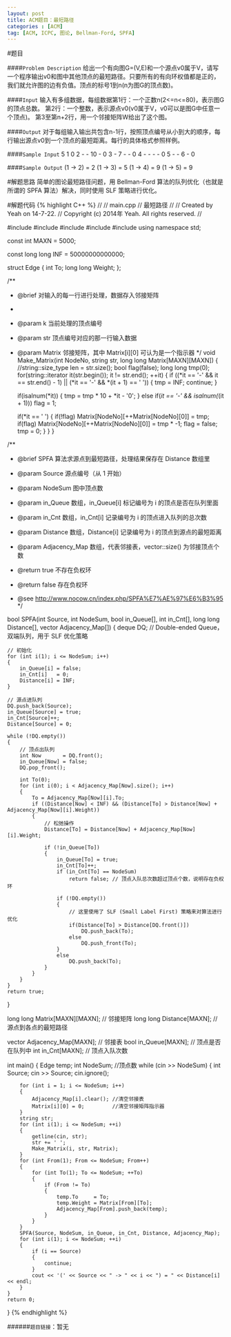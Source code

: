 ```yaml
---
layout: post
title: ACM题目：最短路径
categories : [ACM]
tag: [ACM, ICPC, 图论, Bellman-Ford, SPFA]
---
```


#题目

####`Problem Description`
	给出一个有向图G=(V,E)和一个源点v0属于V，请写一个程序输出v0和图中其他顶点的最短路径。只要所有的有向环权值都是正的，我们就允许图的边有负值。顶点的标号1到n(n为图G的顶点数)。

####`Input`
	输入有多组数据，每组数据第1行：一个正数n(2<=n<=80)，表示图G的顶点总数。
	第2行：一个整数，表示源点v0(v0属于V，v0可以是图G中任意一个顶点)。
	第3至第n+2行，用一个邻接矩阵W给出了这个图。

####`Output`
	对于每组输入输出共包含n-1行，按照顶点编号从小到大的顺序，每行输出源点v0到一个顶点的最短距离。每行的具体格式参照样例。

####`Sample Input`
	5
	1
	0 2 - - 10
	- 0 3 - 7
	- - 0 4 -
	- - - 0 5
	- - 6 - 0

####`Sample Output`
	(1 -> 2) = 2
	(1 -> 3) = 5
	(1 -> 4) = 9
	(1 -> 5) = 9

#解题思路
	简单的图论最短路径问题，用 Bellman-Ford 算法的队列优化（也就是所谓的 SPFA 算法）解决，同时使用 SLF 策略进行优化。

#解题代码
{% highlight C++ %}
//
//  main.cpp
//  最短路径
//
//  Created by Yeah on 14-7-22.
//  Copyright (c) 2014年 Yeah. All rights reserved.
//

#include <iostream>
#include <deque>
#include <vector>
#include <string>
#include <sstream>
using namespace std;

const int MAXN = 5000;

const long long INF = 50000000000000;

struct Edge
{
    int To;
    long long Weight;
};

/**
 *    @brief  对输入的每一行进行处理，数据存入邻接矩阵
 *
 *    @param k      当前处理的顶点编号
 *    @param str    顶点编号对应的那一行输入数据
 *    @param Matrix 邻接矩阵，其中 Matrix[i][0] 可认为是一个指示器
 */
void Make_Matrix(int NodeNo, string str, long long Matrix[MAXN][MAXN])
{
    //string::size_type len = str.size();
    bool flag(false);
    long long tmp(0);
    for(string::iterator it(str.begin()); it != str.end(); ++it)
    {
        if ((*it == '-' && it == str.end() - 1) || (*it == '-' && *(it + 1) == ' '))
        {
            tmp = INF;
            continue;
        }
        
        if(isalnum(*it))
        {
            tmp = tmp * 10 + *it - '0';
        }
        else if(*it == '-' && isalnum(*(it + 1)))
            flag = 1;
        
        if(*it == ' ')
        {
            if(!flag)
                Matrix[NodeNo][++Matrix[NodeNo][0]] = tmp;
            if(flag)
                Matrix[NodeNo][++Matrix[NodeNo][0]] = tmp * -1;
            flag = false;
            tmp = 0;
        }
    }
}


/**
 *  @brief  SPFA 算法求源点到最短路径，处理结果保存在 Distance 数组里
 
 *  @param Source        源点编号（从 1 开始）
 *  @param NodeSum       图中顶点数
 *  @param in_Queue      数组，in_Queue[i] 标记编号为 i 的顶点是否在队列里面
 *  @param in_Cnt        数组，in_Cnt[i]   记录编号为 i 的顶点进入队列的总次数
 *  @param Distance      数组，Distance[i] 记录编号为 i 的顶点到源点的最短距离
 *  @param Adjacency_Map 数组，代表邻接表，vector::size() 为邻接顶点个数
 
 *  @return true  不存在负权环
 *  @return false 存在负权环
 
 *  @see http://www.nocow.cn/index.php/SPFA%E7%AE%97%E6%B3%95
 */

bool SPFA(int Source, int NodeSum, bool in_Queue[], int in_Cnt[], long long Distance[], vector<Edge> Adjacency_Map[])
{
    deque<int> DQ; // Double-ended Queue，双端队列，用于 SLF 优化策略
    
    // 初始化
    for (int i(1); i <= NodeSum; i++)
    {
        in_Queue[i] = false;
        in_Cnt[i]   = 0;
        Distance[i] = INF;
    }
    
    // 源点进队列
    DQ.push_back(Source);
    in_Queue[Source] = true;
    in_Cnt[Source]++;
    Distance[Source] = 0;
    
    while (!DQ.empty())
    {
        // 顶点出队列
        int Now       = DQ.front();
        in_Queue[Now] = false;
        DQ.pop_front();
        
        int To(0);
        for (int i(0); i < Adjacency_Map[Now].size(); i++)
        {
            To = Adjacency_Map[Now][i].To;
            if ((Distance[Now] < INF) && (Distance[To] > Distance[Now] + Adjacency_Map[Now][i].Weight))
            {
                // 松弛操作
                Distance[To] = Distance[Now] + Adjacency_Map[Now][i].Weight;
                
                if (!in_Queue[To])
                {
                    in_Queue[To] = true;
                    in_Cnt[To]++;
                    if (in_Cnt[To] == NodeSum)
                        return false; // 顶点入队总次数超过顶点个数，说明存在负权环
                    
                    if (!DQ.empty())
                    {
                        // 这里使用了 SLF (Small Label First) 策略来对算法进行优化
                        if(Distance[To] > Distance[DQ.front()])
                            DQ.push_back(To);
                        else
                            DQ.push_front(To);
                    }
                    else
                        DQ.push_back(To);
                }
            }
        }
    }
    return true;
}

long long Matrix[MAXN][MAXN];     // 邻接矩阵
long long Distance[MAXN];         // 源点到各点的最短路径

vector<Edge> Adjacency_Map[MAXN]; // 邻接表
bool in_Queue[MAXN];              // 顶点是否在队列中
int  in_Cnt[MAXN];                // 顶点入队次数

int main()
{
    Edge temp;
    int NodeSum;               //顶点数
    while (cin >> NodeSum)
    {
        int Source;
        cin >> Source;
        cin.ignore();
        
        for (int i = 1; i <= NodeSum; i++)
        {
            Adjacency_Map[i].clear(); //清空邻接表
            Matrix[i][0] = 0;         //清空邻接矩阵指示器
        }
        string str;
        for (int i(1); i <= NodeSum; ++i)
        {
            getline(cin, str);
            str += ' ';
            Make_Matrix(i, str, Matrix);
        }
        for (int From(1); From <= NodeSum; From++)
        {
            for (int To(1); To <= NodeSum; ++To)
            {
                if (From != To)
                {
                    temp.To     = To;
                    temp.Weight = Matrix[From][To];
                    Adjacency_Map[From].push_back(temp);
                }
            }
        }
        SPFA(Source, NodeSum, in_Queue, in_Cnt, Distance, Adjacency_Map);
        for (int i(1); i <= NodeSum; ++i)
        {
            if (i == Source)
            {
                continue;
            }
            cout << '(' << Source << " -> " << i << ") = " << Distance[i] << endl;
        }
    }
    return 0;
}
{% endhighlight %}


######`题目链接`：暂无